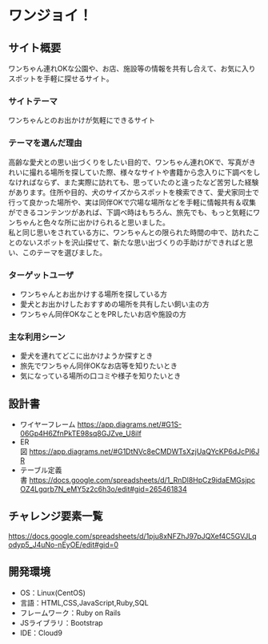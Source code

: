 # ワンジョイ！

## サイト概要
ワンちゃん連れOKな公園や、お店、施設等の情報を共有し合えて、お気に入りスポットを手軽に探せるサイト。

### サイトテーマ
ワンちゃんとのお出かけが気軽にできるサイト

### テーマを選んだ理由
高齢な愛犬との思い出づくりをしたい目的で、ワンちゃん連れOKで、写真がきれいに撮れる場所を探していた際、様々なサイトや書籍から念入りに下調べをしなければならず、また実際に訪れても、思っていたのと違ったなど苦労した経験があります。住所や目的、犬のサイズからスポットを検索できて、愛犬家同士で行って良かった場所や、実は同伴OKで穴場な場所などを手軽に情報共有＆収集ができるコンテンツがあれば、下調べ時はもちろん、旅先でも、もっと気軽にワンちゃんと色々な所に出かけられると思いました。  
私と同じ思いをされている方に、ワンちゃんとの限られた時間の中で、訪れたことのないスポットを沢山探せて、新たな思い出づくりの手助けができればと思い、このテーマを選びました。


### ターゲットユーザ
- ワンちゃんとお出かけする場所を探している方
- 愛犬とお出かけしたおすすめの場所を共有したい飼い主の方
- ワンちゃん同伴OKなことをPRしたいお店や施設の方

### 主な利用シーン
- 愛犬を連れてどこに出かけようか探すとき
- 旅先でワンちゃん同伴OKなお店等を知りたいとき
- 気になっている場所の口コミや様子を知りたいとき


## 設計書
- ワイヤーフレーム&nbsp;https://app.diagrams.net/#G1S-06Gp4H6ZfnPkTE98sq8GJZve_U8ilf
- ER図&nbsp;https://app.diagrams.net/#G1DtNVc8eCMDWTsXzjUaQYcKP6dJcPl6JR
- テーブル定義書&nbsp;https://docs.google.com/spreadsheets/d/1_RnDl8HpCz9idaEMGsjpcOZ4Lgqrb7N_eMY5z2c6h3o/edit#gid=265461834

## チャレンジ要素一覧
https://docs.google.com/spreadsheets/d/1pju8xNFZhJ97pJQXef4C5GVJLqodyp5_J4uNo-nEyOE/edit#gid=0


## 開発環境
- OS：Linux(CentOS)
- 言語：HTML,CSS,JavaScript,Ruby,SQL
- フレームワーク：Ruby on Rails
- JSライブラリ：Bootstrap
- IDE：Cloud9

